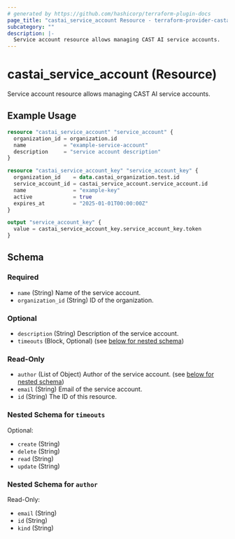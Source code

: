 ```yaml
---
# generated by https://github.com/hashicorp/terraform-plugin-docs
page_title: "castai_service_account Resource - terraform-provider-castai"
subcategory: ""
description: |-
  Service account resource allows managing CAST AI service accounts.
---
```


# castai_service_account (Resource)

Service account resource allows managing CAST AI service accounts.

## Example Usage

```terraform
resource "castai_service_account" "service_account" {
  organization_id = organization.id
  name            = "example-service-account"
  description     = "service account description"
}

resource "castai_service_account_key" "service_account_key" {
  organization_id    = data.castai_organization.test.id
  service_account_id = castai_service_account.service_account.id
  name               = "example-key"
  active             = true
  expires_at         = "2025-01-01T00:00:00Z"
}

output "service_account_key" {
  value = castai_service_account_key.service_account_key.token
}
```

<!-- schema generated by tfplugindocs -->
## Schema

### Required

- `name` (String) Name of the service account.
- `organization_id` (String) ID of the organization.

### Optional

- `description` (String) Description of the service account.
- `timeouts` (Block, Optional) (see [below for nested schema](#nestedblock--timeouts))

### Read-Only

- `author` (List of Object) Author of the service account. (see [below for nested schema](#nestedatt--author))
- `email` (String) Email of the service account.
- `id` (String) The ID of this resource.

<a id="nestedblock--timeouts"></a>
### Nested Schema for `timeouts`

Optional:

- `create` (String)
- `delete` (String)
- `read` (String)
- `update` (String)


<a id="nestedatt--author"></a>
### Nested Schema for `author`

Read-Only:

- `email` (String)
- `id` (String)
- `kind` (String)


